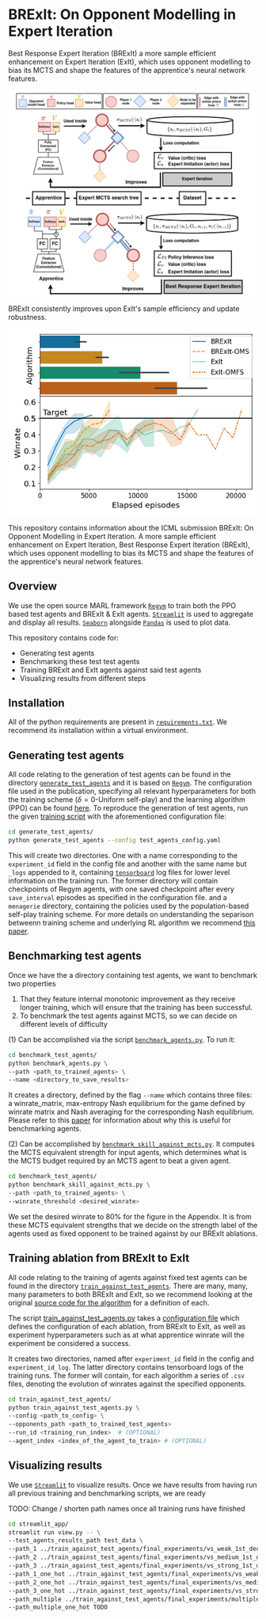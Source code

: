 # BRExIt: On Opponent Modelling in Expert Iteration

Best Response Expert Iteration (BRExIt) a more sample efficient enhancement on Expert Iteration (ExIt), which uses opponent modelling to bias its MCTS and shape the features of the apprentice's neural network features.

![BRExIt vs ExIt](images/brexit_vs_exit.png)

BRExIt consistently improves upon ExIt's sample efficiency and update robustness.

![Probability of Improvement](images/full_vs_strong.png)


This repository contains information about the ICML submission BRExIt: On Opponent Modelling in Expert Iteration. A more sample efficient enhancement on Expert Iteration, Best Response Expert Iteration (BRExIt), which uses opponent modelling to bias its MCTS and shape the features of the apprentice's neural network features.

## Overview

We use the open source MARL framework [`Regym`](https://github.com/danielhp95/regym) to train both the PPO based test agents and BRExIt & ExIt agents. [`Streamlit`](https://github.com/streamlit/streamlit) is used to aggregate and display all results. [`Seaborn`](https://github.com/mwaskom/seaborn) alongside [`Pandas`](https://github.com/pandas-dev/pandas) is used to plot data.

This repository contains code for:

+ Generating test agents
+ Benchmarking these test test agents
+ Training BRExIt and ExIt agents against said test agents
+ Visualizing results from different steps

## Installation

All of the python requirements are present in [`requirements.txt`](./requirements.txt). We recommend its installation within a virtual environment.

## Generating test agents

All code relating to the generation of test agents can be found in the directory [`generate_test_agents`](generate_test_agents/) and it is based on [`Regym`](https://github.com/danielhp95/regym). The configuration file used in the publication, specifying all relevant hyperparameters for both the training scheme ($\delta = 0$-Uniform self-play) and the learning algorithm (PPO) can be found [here](./generate_test_agents/test_agents_config.yaml). To reproduce the generation of test agents, run the given [training script](generate_test_agents/generate_test_agents.py) with the aforementioned configuration file:

```bash
cd generate_test_agents/
python generate_test_agents --config test_agents_config.yaml
```

This will create two directories. One with a name corresponding to the `experiment_id` field in the config file and another with the same name but `_logs` appended to it, containing [`tensorboard`](https://github.com/tensorflow/tensorboard) log files for lower level information on the training run. The former directory will contain checkpoints of Regym agents, with one saved checkpoint after every `save_interval` episodes as specified in the configuration file. and a `menagerie` directory, containing the policies used by the population-based self-play training scheme. For more details on understanding the separison betweenn training scheme and underlying RL algorithm we recommend [this paper](https://arxiv.org/abs/2006.04471).

## Benchmarking test agents

Once we have the a directory containing test agents, we want to benchmark two properties

1. That they feature internal monotonic improvement as they receive longer training, which will ensure that the training has been successful.
2. To benchmark the test agents against MCTS, so we can decide on different levels of difficulty

(1) Can be accomplished via the script [`benchmark_agents.py`](./benchmark_test_agents/benchmark_agents.py). To run it:

```bash
cd benchmark_test_agents/
python benchmark_agents.py \
--path <path_to_trained_agents> \
--name <directory_to_save_results>
```

It creates a directory, defined by the flag `--name` which contains three files: a winrate_matrix, max-entropy Nash equilibrium for the game defined by winrate matrix and Nash averaging for the corresponding Nash equilibrium. Please refer to this [paper](https://arxiv.org/abs/1806.02643v2) for information about why this is useful for benchmarking agents.

(2) Can be accomplished by  [`benchmark_skill_against_mcts.py`](./benchmark_test_agents/benchmark_skill_against_mcts.py). It computes the MCTS equivalent strength for input agents, which determines what is the MCTS budget required by an MCTS agent to beat a given agent.

```bash
cd benchmark_test_agents/
python benchmark_skill_against_mcts.py \
--path <path_to_trained_agents> \
--winrate_threshold <desired_winrate>
```

We set the desired winrate to 80% for the figure in the Appendix. It is from
these MCTS equivalent strengths that we decide on the strength label of the
agents used as fixed opponent to be trained against by our BRExIt ablations.

## Training ablation from BRExIt to ExIt

All code relating to the training of agents against fixed test agents can be found in the directory [`train_against_test_agents`](train_against_test_agents/). There are many, many, many parameters to both BRExIt and ExIt, so we recommend looking at the original [source code for the algorithm](https://github.com/Danielhp95/Regym/blob/master/regym/rl_algorithms/agents/expert_iteration_agent.py) for a definition of each.

The script [train_against_test_agents.py](train_against_test_agents/train_against_test_agents.py) takes a [configuration file](train_against_test_agents/config_vs_strong_agent) which defines the configuration of each ablation, from BRExIt to ExIt, as well as experiment hyperparameters such as at what apprentice winrate will the experiment be considered a success.

It creates two directories, named after `experiment_id` field in the config and `experiment_id_log`. The latter directory contains tensorboard logs of the training runs. The former will contain, for each algorithm a series of `.csv` files, denoting the evolution of winrates against the specified opponents.

```bash
cd train_against_test_agents/
python train_against_test_agents.py \
--config <path_to_config> \
--opponents_path <path_to_trained_test_agents>
--run_id <training_run_index>  # (OPTIONAL)
--agent_index <index_of_the_agent_to_train> # (OPTIONAL)
```

## Visualizing results

We use [`Streamlit`](https://github.com/streamlit/streamlit) to visualize results. Once we have results from having run all previous training and benchmarking scripts, we are ready 

TODO: Change / shorten path names once all training runs have finished

```bash
cd streamlit_app/
streamlit run view.py -- \
--test_agents_results_path test_data \
--path_1 ../train_against_test_agents/final_experiments/vs_weak_1st_december \
--path_2 ../train_against_test_agents/final_experiments/vs_medium_1st_december \
--path_3 ../train_against_test_agents/final_experiments/vs_strong_1st_december \
--path_1_one_hot ../train_against_test_agents/final_experiments/vs_weak_1st_december_one_hot \
--path_2_one_hot ../train_against_test_agents/final_experiments/vs_medium_1st_december_one_hot \
--path_3_one_hot ../train_against_test_agents/final_experiments/vs_strong_1st_december_one_hot \
--path_multiple ../train_against_test_agents/final_experiments/multiple_multiagent_10th_jan/ 
--path_multiple_one_hot TODO
```
